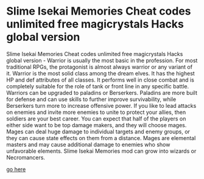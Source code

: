 # Slime Isekai Memories Cheat codes unlimited free magicrystals Hacks global version

Slime Isekai Memories Cheat codes unlimited free magicrystals Hacks global version - Warrior is usually the most basic in the profession. For most traditional RPGs, the protagonist is almost always warrior or any variant of it. Warrior is the most solid class among the dream elves. It has the highest HP and def attributes of all classes. It performs well in close combat and is completely suitable for the role of tank or front line in any specific battle. Warriors can be upgraded to paladins or Berserkers. Paladins are more built for defense and can use skills to further improve survivability, while Berserkers turn more to increase offensive power. If you like to lead attacks on enemies and invite more enemies to unite to protect your allies, then soldiers are your best career. You can expect that half of the players on either side want to be top damage makers, and they will choose mages. Mages can deal huge damage to individual targets and enemy groups, or they can cause state effects on them from a distance. Mages are elemental masters and may cause additional damage to enemies who show unfavorable elements. Slime Isekai Memories mod can grow into wizards or Necromancers.

<a href="https://watermod.icu/slime-isekai-memories/">go here</a>
